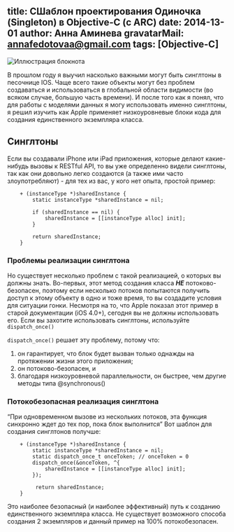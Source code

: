 title: СШаблон проектирования Одиночка (Singleton) в Objective-C  (с ARC)
date: 2014-13-01
author: Анна Аминева
gravatarMail: annafedotovaa@gmail.com
tags: [Objective-C]
---


![Иллюстрация блокнота](/blog/images/singleton1.jpg)

В прошлом году я выучил насколько важными могут быть синглтоны в песочнице IOS. Чаще всего такие объекты могут без проблем создаваться и использоваться в глобальной области видимости (во всяком случае, большую часть времени). И после того как я понял, что для работы с моделями данных я могу использовать именно синглтоны, я решил изучить как Apple применяет низкоуровневые блоки кода для создания единственного экземпляра класса.

<!-- more -->

## Синглтоны

Если вы создавали iPhone или iPad приложения, которые делают какие-нибудь вызовы к RESTful API, то вы уже определенно видели синглтоны, так как они довольно легко создаются (а также ими часто злоупотребляют) - для тех из вас, у кого нет опыта, простой пример:
```objc
    + (instanceType *)sharedInstance {
        static instanceType *sharedInstance = nil;

        if (sharedInstance == nil) {
            sharedInstance = [[instanceType alloc] init];
        }

        return sharedInstance;
    }
```

### Проблемы реализации синглтона

Но существует несколько проблем с такой реализацией, о которых вы должны знать. 
Во-первых, этот метод создания класса ***НЕ*** потоково-безопасен, поэтому если несколько потоков попытаются получить доступ к этому объекту в одно и тоже время, то вы создадите условия для ситуации гонки.
Несмотря на то, что Apple показал этот пример в старой документации (iOS 4.0+), сегодня вы не должны использовать его.
Если вы захотите использовать синглтоны, используйте `dispatch_once()`

`dispatch_once()` решает эту проблему, потому что:

1. он гарантирует, что блок будет вызван только однажды на протяжении жизни этого приложения;
2. он потоково-безопасен, и 
3. благодаря низкоуровневой параллельности, он быстрее, чем другие методы типа @synchronous()

### Потокобезопасная реализация синглтона

 “При одновременном вызове из нескольких потоков, эта функция синхронно ждет до тех пор, пока блок выполнится”
Вот шаблон для создания синглтонов получше:

```objc
    + (instanceType *)sharedInstance {
        static instanceType *sharedInstance = nil;
        static dispatch_once_t onceToken; // onceToken = 0
        dispatch_once(&onceToken, ^{
            sharedInstance = [[instanceType alloc] init];
        });

         return sharedInstance;
    }
```
Это наиболее безопасный (и наиболее эффективный) путь к созданию единственного экземпляра класса. Не существует возможного способа создания 2 экземпляров и данный пример на 100% потокобезопасен.  


